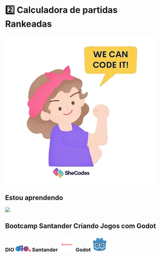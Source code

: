  # 2️⃣ Calculadora de partidas Rankeadas


<img src="/assets/giphy.webp">



## Estou aprendendo 


<img src="https://cdn.jsdelivr.net/gh/devicons/devicon@latest/icons/javascript/javascript-original.svg" width="50px">


## Bootcamp Santander Criando Jogos com Godot 




### DIO <img src="/assets/logo-full.svg" width= "50px">   Santander  <img src="/assets/santander-logo.png" width= "50px">   Godot    <img src="/assets/godot.png" width="50px">



          
          
          


